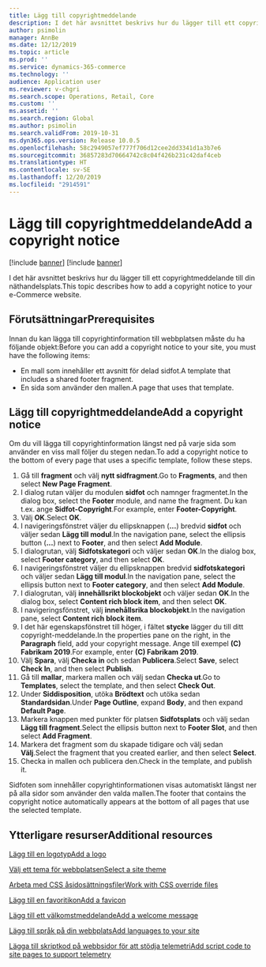 ```yaml
---
title: Lägg till copyrightmeddelande
description: I det här avsnittet beskrivs hur du lägger till ett copyrightmeddelande till din näthandelsplats.
author: psimolin
manager: AnnBe
ms.date: 12/12/2019
ms.topic: article
ms.prod: ''
ms.service: dynamics-365-commerce
ms.technology: ''
audience: Application user
ms.reviewer: v-chgri
ms.search.scope: Operations, Retail, Core
ms.custom: ''
ms.assetid: ''
ms.search.region: Global
ms.author: psimolin
ms.search.validFrom: 2019-10-31
ms.dyn365.ops.version: Release 10.0.5
ms.openlocfilehash: 58c2949057ef777f706d12cee2dd3341d1a3b7e6
ms.sourcegitcommit: 36857283d70664742c8c04f426b231c42daf4ceb
ms.translationtype: HT
ms.contentlocale: sv-SE
ms.lasthandoff: 12/20/2019
ms.locfileid: "2914591"
---
```

# <a name="add-a-copyright-notice"></a><span data-ttu-id="9bad6-103">Lägg till copyrightmeddelande</span><span class="sxs-lookup"><span data-stu-id="9bad6-103">Add a copyright notice</span></span>

[!include [banner](includes/preview-banner.md)]
[!include [banner](includes/banner.md)]

<span data-ttu-id="9bad6-104">I det här avsnittet beskrivs hur du lägger till ett copyrightmeddelande till din näthandelsplats.</span><span class="sxs-lookup"><span data-stu-id="9bad6-104">This topic describes how to add a copyright notice to your e-Commerce website.</span></span>

## <a name="prerequisites"></a><span data-ttu-id="9bad6-105">Förutsättningar</span><span class="sxs-lookup"><span data-stu-id="9bad6-105">Prerequisites</span></span>

<span data-ttu-id="9bad6-106">Innan du kan lägga till copyrightinformation till webbplatsen måste du ha följande objekt:</span><span class="sxs-lookup"><span data-stu-id="9bad6-106">Before you can add a copyright notice to your site, you must have the following items:</span></span>

- <span data-ttu-id="9bad6-107">En mall som innehåller ett avsnitt för delad sidfot.</span><span class="sxs-lookup"><span data-stu-id="9bad6-107">A template that includes a shared footer fragment.</span></span>
- <span data-ttu-id="9bad6-108">En sida som använder den mallen.</span><span class="sxs-lookup"><span data-stu-id="9bad6-108">A page that uses that template.</span></span>

## <a name="add-a-copyright-notice"></a><span data-ttu-id="9bad6-109">Lägg till copyrightmeddelande</span><span class="sxs-lookup"><span data-stu-id="9bad6-109">Add a copyright notice</span></span>

<span data-ttu-id="9bad6-110">Om du vill lägga till copyrightinformation längst ned på varje sida som använder en viss mall följer du stegen nedan.</span><span class="sxs-lookup"><span data-stu-id="9bad6-110">To add a copyright notice to the bottom of every page that uses a specific template, follow these steps.</span></span>

1. <span data-ttu-id="9bad6-111">Gå till **fragment** och välj **nytt sidfragment**.</span><span class="sxs-lookup"><span data-stu-id="9bad6-111">Go to **Fragments**, and then select **New Page Fragment**.</span></span>
1. <span data-ttu-id="9bad6-112">I dialog rutan väljer du modulen **sidfot** och namnger fragmentet.</span><span class="sxs-lookup"><span data-stu-id="9bad6-112">In the dialog box, select the **Footer** module, and name the fragment.</span></span> <span data-ttu-id="9bad6-113">Du kan t.ex. ange **Sidfot-Copyright**.</span><span class="sxs-lookup"><span data-stu-id="9bad6-113">For example, enter **Footer-Copyright**.</span></span>
1. <span data-ttu-id="9bad6-114">Välj **OK**.</span><span class="sxs-lookup"><span data-stu-id="9bad6-114">Select **OK**.</span></span>
1. <span data-ttu-id="9bad6-115">I navigeringsfönstret väljer du ellipsknappen (**...**) bredvid **sidfot** och väljer sedan **Lägg till modul**.</span><span class="sxs-lookup"><span data-stu-id="9bad6-115">In the navigation pane, select the ellipsis button (**...**) next to **Footer**, and then select **Add Module**.</span></span>
1. <span data-ttu-id="9bad6-116">I dialogrutan, välj **Sidfotskategori** och väljer sedan **OK**.</span><span class="sxs-lookup"><span data-stu-id="9bad6-116">In the dialog box, select **Footer category**, and then select **OK**.</span></span>
1. <span data-ttu-id="9bad6-117">I navigeringsfönstret väljer du ellipsknappen bredvid **sidfotskategori** och väljer sedan **Lägg till modul**.</span><span class="sxs-lookup"><span data-stu-id="9bad6-117">In the navigation pane, select the ellipsis button next to **Footer category**, and then select **Add Module**.</span></span>
1. <span data-ttu-id="9bad6-118">I dialogrutan, välj **innehållsrikt blockobjekt** och väljer sedan **OK**.</span><span class="sxs-lookup"><span data-stu-id="9bad6-118">In the dialog box, select **Content rich block item**, and then select **OK**.</span></span>
1. <span data-ttu-id="9bad6-119">I navigeringsfönstret, välj **innehållsrika blockobjekt**.</span><span class="sxs-lookup"><span data-stu-id="9bad6-119">In the navigation pane, select **Content rich block item**.</span></span>
1. <span data-ttu-id="9bad6-120">I det här egenskapsfönstret till höger, i fältet **stycke** lägger du till ditt copyright-meddelande.</span><span class="sxs-lookup"><span data-stu-id="9bad6-120">In the properties pane on the right, in the **Paragraph** field, add your copyright message.</span></span> <span data-ttu-id="9bad6-121">Ange till exempel **(C) Fabrikam 2019**.</span><span class="sxs-lookup"><span data-stu-id="9bad6-121">For example, enter **(C) Fabrikam 2019**.</span></span>
1. <span data-ttu-id="9bad6-122">Välj **Spara**, välj **Checka in** och sedan **Publicera**.</span><span class="sxs-lookup"><span data-stu-id="9bad6-122">Select **Save**, select **Check In**, and then select **Publish**.</span></span>
1. <span data-ttu-id="9bad6-123">Gå till **mallar**, markera mallen och välj sedan **Checka ut**.</span><span class="sxs-lookup"><span data-stu-id="9bad6-123">Go to **Templates**, select the template, and then select **Check Out**.</span></span>
1. <span data-ttu-id="9bad6-124">Under **Siddisposition**, utöka **Brödtext** och utöka sedan **Standardsidan**.</span><span class="sxs-lookup"><span data-stu-id="9bad6-124">Under **Page Outline**, expand **Body**, and then expand **Default Page**.</span></span>
1. <span data-ttu-id="9bad6-125">Markera knappen med punkter för platsen **Sidfotsplats** och välj sedan **Lägg till fragment**.</span><span class="sxs-lookup"><span data-stu-id="9bad6-125">Select the ellipsis button next to **Footer Slot**, and then select **Add Fragment**.</span></span>
1. <span data-ttu-id="9bad6-126">Markera det fragment som du skapade tidigare och välj sedan **Välj**.</span><span class="sxs-lookup"><span data-stu-id="9bad6-126">Select the fragment that you created earlier, and then select **Select**.</span></span>
1. <span data-ttu-id="9bad6-127">Checka in mallen och publicera den.</span><span class="sxs-lookup"><span data-stu-id="9bad6-127">Check in the template, and publish it.</span></span>

<span data-ttu-id="9bad6-128">Sidfoten som innehåller copyrightinformationen visas automatiskt längst ner på alla sidor som använder den valda mallen.</span><span class="sxs-lookup"><span data-stu-id="9bad6-128">The footer that contains the copyright notice automatically appears at the bottom of all pages that use the selected template.</span></span>

## <a name="additional-resources"></a><span data-ttu-id="9bad6-129">Ytterligare resurser</span><span class="sxs-lookup"><span data-stu-id="9bad6-129">Additional resources</span></span>

[<span data-ttu-id="9bad6-130">Lägg till en logotyp</span><span class="sxs-lookup"><span data-stu-id="9bad6-130">Add a logo</span></span>](add-logo.md)

[<span data-ttu-id="9bad6-131">Välj ett tema för webbplatsen</span><span class="sxs-lookup"><span data-stu-id="9bad6-131">Select a site theme</span></span>](select-site-theme.md)

[<span data-ttu-id="9bad6-132">Arbeta med CSS åsidosättningsfiler</span><span class="sxs-lookup"><span data-stu-id="9bad6-132">Work with CSS override files</span></span>](css-override-files.md)

[<span data-ttu-id="9bad6-133">Lägg till en favoritikon</span><span class="sxs-lookup"><span data-stu-id="9bad6-133">Add a favicon</span></span>](add-favicon.md)

[<span data-ttu-id="9bad6-134">Lägg till ett välkomstmeddelande</span><span class="sxs-lookup"><span data-stu-id="9bad6-134">Add a welcome message</span></span>](add-welcome-message.md)

[<span data-ttu-id="9bad6-135">Lägg till språk på din webbplats</span><span class="sxs-lookup"><span data-stu-id="9bad6-135">Add languages to your site</span></span>](add-languages-to-site.md)

[<span data-ttu-id="9bad6-136">Lägga till skriptkod på webbsidor för att stödja telemetri</span><span class="sxs-lookup"><span data-stu-id="9bad6-136">Add script code to site pages to support telemetry</span></span>](add-telemetry.md)

